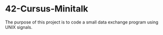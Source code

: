 # 42-Cursus-Minitalk
The purpose of this project is to code a small data exchange program using UNIX signals.
